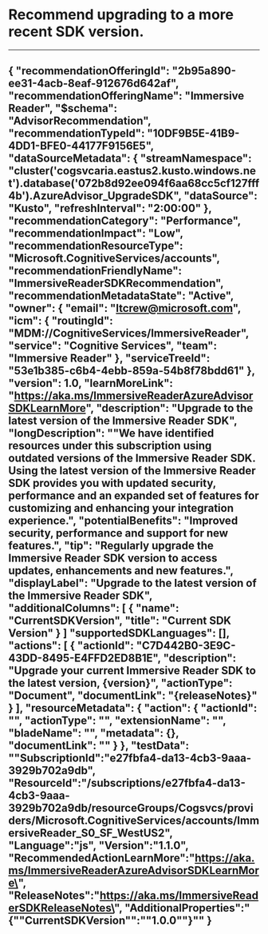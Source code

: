 <properties
    pageTitle="Upgrade to the latest SDK version"
    description="Upgrade to the latest SDK version"
    ms.author="ltcrew"
    articleId="936111C6-01C1-4448-A44A-0C36208E64AC_Public"
    selfHelpType="advisorRecommendationMetadata"
    cloudEnvironments="Public, ussec, usnat"
    ownershipId="CognitiveServices_ImmersiveReader"
/>

# Recommend upgrading to a more recent SDK version.
---
{
  "recommendationOfferingId": "2b95a890-ee31-4acb-8eaf-912676d642af",
  "recommendationOfferingName": "Immersive Reader",
  "$schema": "AdvisorRecommendation",
  "recommendationTypeId": "10DF9B5E-41B9-4DD1-BFE0-44177F9156E5",
  "dataSourceMetadata": {
    "streamNamespace": "cluster('cogsvcaria.eastus2.kusto.windows.net').database('072b8d92ee094f6aa68cc5cf127fff4b').AzureAdvisor_UpgradeSDK",
    "dataSource": "Kusto",
    "refreshInterval": "2:00:00"
  },
  "recommendationCategory": "Performance",
  "recommendationImpact": "Low",
  "recommendationResourceType": "Microsoft.CognitiveServices/accounts",
  "recommendationFriendlyName": "ImmersiveReaderSDKRecommendation",
  "recommendationMetadataState": "Active",
  "owner": {
    "email": "ltcrew@microsoft.com",
    "icm": {
      "routingId": "MDM://CognitiveServices/ImmersiveReader",
      "service": "Cognitive Services",
      "team": "Immersive Reader"
    },
    "serviceTreeId": "53e1b385-c6b4-4ebb-859a-54b8f78bdd61"
  },
  "version": 1.0,
  "learnMoreLink": "https://aka.ms/ImmersiveReaderAzureAdvisorSDKLearnMore",
  "description": "Upgrade to the latest version of the Immersive Reader SDK",
  "longDescription": ""We have identified resources under this subscription using outdated versions of the Immersive Reader SDK. Using the latest version of the Immersive Reader SDK provides you with updated security, performance and an expanded set of features for customizing and enhancing your integration experience.",
  "potentialBenefits": "Improved security, performance and support for new features.",
  "tip": "Regularly upgrade the Immersive Reader SDK version to access updates, enhancements and new features.",
  "displayLabel": "Upgrade to the latest version of the Immersive Reader SDK",
  "additionalColumns": [
    {
      "name": "CurrentSDKVersion",
      "title": "Current SDK Version"
    }
  ]
  "supportedSDKLanguages": [],
  "actions": [
    {
      "actionId": "C7D442B0-3E9C-43DD-8495-E4FFD2ED8B1E",
      "description": "Upgrade your current Immersive Reader SDK to the latest version, {version}",
      "actionType": "Document",
      "documentLink": "{releaseNotes}"
    }
  ],
  "resourceMetadata": {
    "action": {
      "actionId": "",
      "actionType": "",
      "extensionName": "",
      "bladeName": "",
      "metadata": {},
      "documentLink": ""
    }
  },
  "testData": "\"SubscriptionId\":\"e27fbfa4-da13-4cb3-9aaa-3929b702a9db\", \"ResourceId\":\"/subscriptions/e27fbfa4-da13-4cb3-9aaa-3929b702a9db/resourceGroups/Cogsvcs/providers/Microsoft.CognitiveServices/accounts/ImmersiveReader_S0_SF_WestUS2\", \"Language\":\"js\", \"Version\":\"1.1.0\", \"RecommendedActionLearnMore\":\"https://aka.ms/ImmersiveReaderAzureAdvisorSDKLearnMore\", \"ReleaseNotes\":\"https://aka.ms/ImmersiveReaderSDKReleaseNotes\", \"AdditionalProperties\":\"{\"\"CurrentSDKVersion\"\":\"\"1.0.0\"\"}\""
}
---
